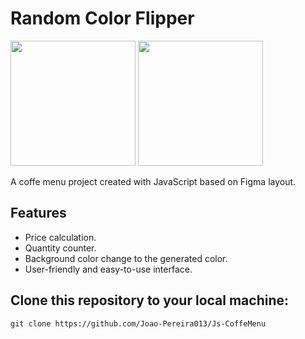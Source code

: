 

# Random Color Flipper

<p float="left">

 <img src="https://user-images.githubusercontent.com/105131652/186226747-206a5cb6-0390-445f-9ab7-aaa88827750e.jpg" width="200" />

 <img src="https://user-images.githubusercontent.com/105131652/186226781-c57b7eca-b9b8-44fd-9439-05f1383bd079.jpg" width="200" /> 

</p>

A coffe menu project created with JavaScript based on Figma layout.

## Features

- Price calculation.
- Quantity counter.
- Background color change to the generated color.
- User-friendly and easy-to-use interface.

## Clone this repository to your local machine:
   ```shell
   git clone https://github.com/Joao-Pereira013/Js-CoffeMenu
   ```
